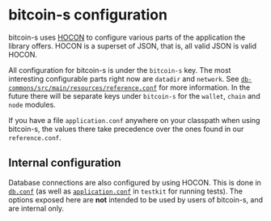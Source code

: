 # bitcoin-s configuration

bitcoin-s uses [HOCON](https://github.com/lightbend/config/blob/master/HOCON.md)
to configure various parts of the application the library offers. HOCON is a
superset of JSON, that is, all valid JSON is valid HOCON.

All configuration for bitcoin-s is under the `bitcoin-s` key. The most interesting
configurable parts right now are `datadir` and `network`. See
[`db-commons/src/main/resources/reference.conf`](../db-commons/src/main/resources/reference.conf)
for more information. In the future there will be separate keys under `bitcoin-s`
for the `wallet`, `chain` and `node` modules.

If you have a file `application.conf` anywhere on your classpath when using
bitcoin-s, the values there take precedence over the ones found in our
`reference.conf`.

## Internal configuration

Database connections are also configured by using HOCON. This is done in
[`db.conf`](../db-commons/src/main/resources/db.conf)
(as well as [`application.conf`](../testkit/src/main/resources/application.conf)
in `testkit` for running tests). The options exposed here are **not** intended to
be used by users of bitcoin-s, and are internal only.
